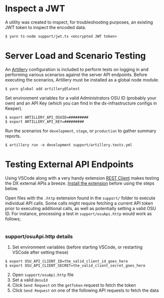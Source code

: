 # Inspect a JWT

A utility was created to inspect, for troubleshooting purposes, an existing JWT token to inspect the encoded data.

    $ yarn ts-node support/jwt.ts <encrypted JWT token>

# Server Load and Scenario Testing

An [Artillery](http://artillery.io) configuration is included to perform tests on logging in and performing various scenarios against the server API endpoints. Before executing the scenarios, Artillery must be installed as a global node module.

    $ yarn global add artillery@latest

Set environment variables for a valid Administrators OSU ID (probably your own) and an API Key (which you can find in the dx-infrastructure configs in Keeper).

    $ export ARTILLERY_API_OSUID=#########
    $ export ARTILLERY_API_KEY=#########

Run the scenarios for `development`, `stage`, or `production` to gather summary reports.

    $ artillery run -e development support/artillery.tests.yml

# Testing External API Endpoints

Using VSCode along with a very handy extension [REST Client](https://github.com/Huachao/vscode-restclient) makes testing the DX external APIs a breeze. [Install the extension](https://marketplace.visualstudio.com/items?itemName=humao.rest-client) before using the steps below.

Open files with the `.http` extension found in the `support/` folder to execute individual API calls. Some calls might require fetching a current API token prior to executing additional calls, as well as potentially setting a valid OSU ID. For instance, processing a test in `support/osuApi.http` would work as follows;

#

### support/osuApi.http details

1. Set environment variables (before starting VSCode, or restarting VSCode after setting these)

```
$ export OSU_API_CLIENT_ID=the_valid_client_id_goes_here
$ export OSU_API_CLIENT_SECRET=the_valid_client_secret_goes_here
```

2. Open `support/osuApi.http` file
3. Set a valid `@osuId`
4. Click `Send Request` on the `getToken` request to fetch the token
5. Click `Send Request` on one of the following API requests to fetch the data
